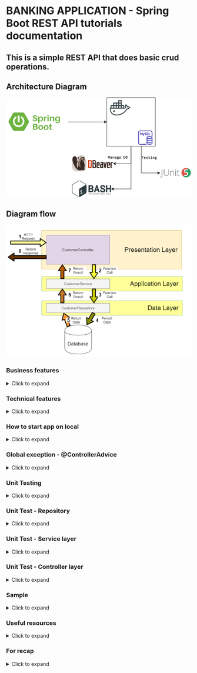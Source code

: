 # BANKING APPLICATION - Spring Boot REST API tutorials documentation

## This is a simple REST API that does basic crud operations.

## Architecture Diagram
![Image](./src/main/resources/architecture-diagram.drawio.png)

## Diagram flow

[![Image](./src/main/resources/3-layered-architecture.JPG)](https://medium.com/java-vault/layered-architecture-b2f4ebe8d587)

### Business features

<details>
<summary>Click to expand</summary><br>
  <ol>
    <li>Fetch all customers with pagination</li>
    <li>Get customer by account</li>
    <li>Search customers by field name, with pagination</li>
    <li>Create account for customers</li>
    <li>Update customers by account number</li>
    <li>Delete customer by account number</li>
    <li>Transfer credit from one acc number to another</li>
  </ol>

</details>

### Technical features

<details>
<summary>Click to expand</summary><br>
  <ol>
    <li><b>Jackson Annotations</b><br></li>

The Jackson JSON toolkit contains a set of Java annotations which you can use to influence how JSON is read into objects, or what JSON is generated from the objects. Click [HERE](http://tutorials.jenkov.com/java-json/jackson-annotations.html) for more information.
 
  <li><b>Creation timestamp</b><br></li>

Marks a property as the creation timestamp of the containing entity. The property value will be set to the current VM date exactly once when saving the owning entity for the first time.

```
@CreationTimestamp
private Date createdAt;
```
  
  <li><b>Validations</b></li>

We assume that this is web-service where user can enter any field and value so a lot of validation is needed. Although most of the time validation will be done in front-end.

  <li><b>Swagger Api</b><br></li>

An open source project used to generate the REST API documents for RESTful web services. It provides a user interface to access our RESTful web services via the web browser.

`What to implement?`

Docket - Your configurations and useful information
- Api information like name, contact, version  
- Request header like application/json, request id, request date/time

@ApiResponses
- Describes a possible response of an operation. 
- Defined at controller level or application level

@ApiOperation
- Describes an operation or typically a HTTP method against a specific path
- Defined on every controller method

@ApiParam
- Describes a parameters of an API resource request
- You give a sample value on the request parameter
- Defined on every controller method

@ApiModelProperty
- Define your model description (value), name, data type, example values on your model


We have one class for this config to do all the necessary configurations there. Click [here](https://stackoverflow.com/questions/70043841/swagger-2-issue-spring-boot) for any issues faced. You can access it in JSON-based or UI-based. These two have their default url. You can, of course customize this.

JSON-based

    http://localhost:9090/v2/api-docs

UI-based

    http://localhost:9090/swagger-ui.html

  <li><b>Scheduler</b><br></li>

Scheduling is a process of executing the tasks for the specific time period. Spring Boot provides a good support to write a scheduler on the Spring applications. You can set the interval using cron or time units eg

```
@Scheduled(fixedDelay = 1000)
@Scheduled(fixedRate = 1000)
@Scheduled(fixedDelay = 1000, initialDelay = 1000)
@Scheduled(cron = "0 15 10 15 * ?")
@Scheduled(cron = "0 15 10 15 * ?", zone = "Europe/Paris")
```

Cron Expression

It is always an advantage to know what your cron expression value is by using CronParser

<!-- https://mvnrepository.com/artifact/net.redhogs.cronparser/cron-parser-spring -->
  <dependency>
      <groupId>net.redhogs.cronparser</groupId>
      <artifactId>cron-parser-spring</artifactId>
      <version>3.5</version>
  </dependency>

Not sure what expression to use? Click [here](https://www.freeformatter.com/cron-expression-generator-quartz.html) to generate expression online

  <li><b>Initializer</b><br></li>

How to run logic at the startup of a Spring application? There many ways to achieve this:
1. @PostConstruct Annotation
2. _InitializingBean_ Interface
3. _ApplicationListener_
4. _@Bean initMethod_ Attribute
5. Constructor Injection
6. _CommandLineRunner_
7. _ApplicationRunner_
8. Combining any combination above

For simplicity we will demo using _CommandLineRunner_

Spring Boot provides a _CommandLineRunner_ interface with a callback _run()_ method. This method will be called after the Spring application context is instantiated. [More info](https://www.baeldung.com/spring-boot-console-app)

  <li><b>Console appenders</b><br></li>

The console log can be customized to suit your preferences. we can customize the date format or what to display.

For quick setup, simply add this in your property:

    spring.main.banner-mode=off 
    spring.output.ansi.enabled=ALWAYS
    logging.pattern.console=%clr(%d{yy-MM-dd E HH:mm:ss.SSS}){blue} %clr(%-5p) %clr(${PID}){faint} %clr(---){faint} %clr([%8.15t]){cyan} %clr(%-40.40logger{0}){blue} %clr(:){red} %clr(%m){faint}%n

[More info](https://howtodoinjava.com/spring-boot2/logging/console-logging-configuration/)

  </ol>
</details>



### How to start app on local

<details>
<summary>Click to expand</summary><br>

*We are using [MySql](https://www.mysql.com/)  as our DB, [Docker](https://www.docker.com/) to run DB, [Dbeaver](https://dbeaver.io/) to manage DB, and [Postman](https://www.postman.com/) to run requests*

  <ul>
    <li><b>Setting up DB using Docker</b></li><br>

We will create DB without having to manually create from RDBMS by utilising Spring JPA. Our table will look something like this:

[![Image](./src/main/resources/sql-table.png)](https://ipwithease.com/three-tier-architecture-in-application/)

Install docker in your windows. Once done, create an instance of MySql Docker image by running this commands:

```
docker run --detach --env MYSQL_ROOT_PASSWORD=root --env MYSQL_DATABASE=mydb --env MYSQL_PASSWORD=root --env MYSQL_USER=admin --name localhost --publish 3306:3306 mysql:8.0

docker run --name postgres-tutorial -e POSTGRES_PASSWORD=password -d -p 5432:5432 postgres
```

Once this is done, make sure you have the SQL file in your resources folder so Spring Boot can read the values and inserts into your DB when Spring Boot starts. So ensure this before starting your Spring Boot. Next we proced to verify the DB. There are 2 methods for this

  <li><b>Verify database (using docker container)</b></li><br>

Once Spring starts, let's check our database (thru docker container) to verify if table is created and data added. Make sure the parameters entered is consistent with the variables used during docker creation.

Run mysql in cli using docker

```
docker exec -it localhost bash
```

Connect to mysql

```
mysql -u admin -proot;
```

Test

```
use mydb;
show tables;
desc customer;
select * from customer;
```

Stop & remove all running proceses

```
docker rm $(docker ps -a -q) -f
```

 <li><b>Verify database (using Dbeaver)</b></li><br>

 Download Dbeaver [here](https://dbeaver.io/download/). Open and create new database connection.

 Database input field:

 ```
 mydb?allowPublicKeyRetrieval=true&useSSL=false&useLegacyDatetimeCode=false&serverTimezone=UTC
 ```

[![Image](./src/main/resources/dbeaver-setup.PNG)](https://ipwithease.com/three-tier-architecture-in-application/)

<li><b>Run requests using Postman</b></li><br>

[View Postman collection](./src/main/resources/banking-rest-api-tutorials.postman_collection.json)

  </ul>
</details>

### Global exception - @ControllerAdvice

<details>
<summary>Click to expand</summary><br>
  <ul>
  <li><b>Intro</b></li>

During the software development process, it is inevitable to handle all kinds of exceptions. For me, at least half of the time is spent dealing with all kinds of exceptions, so there will be a lot of try {...} catch {...} finally {...} code blocks in the code, which not only has a lot of redundant code, but also affects the readability of the code.

  <li><b>So what is it?</b></li>

Spring consider exception handling a cross-cutting concern, thus it allows you to handle exceptions separately from the rest of your code. This approach truly does work great with Spring!

Used for global error handling in the Spring MVC application.It also has full control over the body of the response and the status code.

  <li><b>Types</b></li>

There are 2 types: <br>

  <ol>
  <li><b>Custom exception</b></li>

Where u throw yourself if it meets your condition and use GlobalExceptionHandler to handle [HERE](https://stackoverflow.com/questions/67090406/throw-custom-exception-with-spring-data-rest)

  <li><b>Global exception</b></li>

Where it throws itself and u handle it using GlobalExceptionHandler
  </ol>

  <li><b>Benefits</b></li>
No cluttering of your code surrounding with try-catch blocks. This will result in cleaner and manageable code. You can have more meaningful error message
        
</ul>
</details>

### Unit Testing

<details>
<summary>Click to expand</summary><br>

<ul>
  <li><b>Introduction</b></li><br>

Unit test refers to the test of the most basic parts of an app -> A Unit. For REST application, we create test cases starting from Repository layer, then Service layer, then Controller where the test focus on integrating different layers of the application.

  <li><b>Code Coverage</b></li><br>

Code coverage describes the percentage of code covered by automated tests. in Eclipse we use [EclEmma](https://www.eclemma.org/) which is a free Java code coverage tool for Eclipse. Coverage is measured by percentage. Especially when working in enterprise, we must achieve atleast 50% total coverage

![Image](./src/main/resources/code-coverage.JPG)

To achieve a high % coverage, we need to test elements that has highest number of instruction. Also, to cover your service class is highest priority.

  <li><b>Code quality</b></li><br>

[(SonarLint)](https://www.sonarlint.org/) is a Free and Open Source IDE extension that identifies and helps you fix quality and security issues as you code. Like a spell checker, SonarLint squiggles flaws and provides real-time feedback and clear remediation guidance to deliver clean code from the get-go.

  <li><b>Create test case</b></li><br>

If you are using IntelliJ, simply right-click on the repo file -> new -> Junit. This will automatically generate test method. We will implement our test cases.

</ul>

</details>

### Unit Test - Repository

<details>
<summary>Click to expand</summary><br>

In Repository, we dont need to test build-in methods of JPA. Only test your custom methods. Since we dont have one, lets create one (using @Query). This query will count number of country in employee table. The result will have custom fields (using projection)

  <ul>
    <li><b>Diagram</b></li>

[![Image](./src/main/resources/unit-test-repository.JPG)](https://ipwithease.com/three-tier-architecture-in-application/)

 <li><b>H2 database</b></li><br>

To test repository, we can run the query against H2 database simply we dont want to store the data during testing. This can be easily done by copy-paste our main application.properties into the test folder and change the db url from mysql to h2. Schema and data will be loaded from the main resources

  </ul>
</details>

### Unit Test - Service layer

<details>
<summary>Click to expand</summary><br>

Hardest unit to test.

  <ul>
    <li><b>Using Mock</b></li><br>

Since our repo is tested and works fine, we dont need to test the service class against repo but instead we will mock it. Basically we don't want to test the real repository when we are testing the service because we know that repository is tested and it works. So we can just mock its implementation inside of the service test.
The benefit that we get is that our unit test is now testing is fast as we don't have to bring up the database, create table, insert a new student, drop the database, and all of that stuff that you've seen when we tested the repository which we've done earlier. Therefore anywhere that we use the repository we just `mock` it.

[![Image](./src/main/resources/unit-test-service.JPG "Deploying Spring Boot Apps to AWS using Elastic Beanstalk")](https://www.tutorialspoint.com/mockito/mockito_junit_integration.htm)

Besides mocking the repository, we can mock basically anything and define what it reutrn, making our work easier and faster [(more info)](https://visitmehere.wordpress.com/2019/06/07/mock-an-arraylist/). We also implement @InjectMocks simply because Service layer need Repository layer [(more info)](https://stackoverflow.com/questions/16467685/difference-between-mock-and-injectmocks).

  <li><b>Important</b></li><br>

You dont need to create any real objects at all. Just create mock of any instance, method, class, anything. The goal of testing the service is to detach any real object as much as possible!

  </ul>
</details>

### Unit Test - Controller layer

<details>
<summary>Click to expand</summary><br>

Unlike the Service layer where we can mock everything, here we need to use real object for the response. From there we will use JSONPath to match certain fields in your result set. If you are not familiar with it, you can use [(JSONPath Online Evaluator)](https://jsonpath.com/) to play around with the expressions.

</details>

### Sample

<details>
<summary>Click to expand</summary><br>
  <ul>
    <li><b>Fetch all customers with pagination</b></li>
  </ul>
</details>

### Useful resources

<details>
<summary>Click to expand</summary><br>
 
[How to map random fields](https://newbedev.com/spring-rest-partial-update-with-patch-method)  
[Javax validation](https://www.baeldung.com/javax-validation)  
[Retrieve validation message](https://stackoverflow.com/questions/2751603/how-to-get-error-text-in-controller-from-bindingresult)  
[Diff btwn javax.persistence & javax.validation and how to handle error from each validation](https://reflectoring.io/bean-validation-with-spring-boot/)  
[Create mock data](https://www.mockaroo.com/)  
[How to validate patch method using ValidatorFactory](https://stackoverflow.com/questions/56139024/how-to-automatically-add-bean-validation-when-partially-updating-patch-spring-bo)  
[Structuring Your Code](https://docs.spring.io/spring-boot/docs/current/reference/html/using.html#using.structuring-your-code)  
[If you have issue packaging to jar](https://stackoverflow.com/questions/35394885/lombok-not-compiling-in-maven)  
[Custom fields using projection](https://stackoverflow.com/questions/46083329/no-converter-found-capable-of-converting-from-type-to-type)

</details>

### For recap

<details>
<summary>Click to expand</summary><br>
 <ul>
  <li><b>Know that entity having camelCase will mapped into db into under_score eg: </b></li>

```
birthDate -> birth_date in Database
```

  <li><b>Arrange your order of json properties. Currently the id is at the bottom. we can bring this up by adding this at class level: </b></li>
 
```
@JsonPropertyOrder({"firstName","lastName"})
```
From this example, firstName will be at the most top followed by lastName
  <li><b>Hide json property. You can hide certain property of json. let us hide lastName by this annotation in entity:</b></li>

```
@JsonIgnore
private String lastName;
```

  <li><b> Rename json property. You can rename your json property name instead of using the default value based on variable name</b></li>

```
@JsonProperty("MyAwesomeFirstName")
private String firstName;
```

  <li><b>Use exception to throw validation error by means of try-catch</b></li>
  <li><b>Implement more fields in Employee to learn pagination</b></li>
  <li><b>Entity</b></li>

Entities in JPA are nothing but POJOs representing data that can be persisted to the database. An entity represents a table stored in a database. Every instance of an entity represents a row in the table. This will be in Employee.java

  <li><b>Prepopulate data</b></li>

We can add values in our table in data.sql in resources folder. This values will be added when Spring starts. In certain scenario you might not able able to populate thru this approach so you have to manually add values thru test cases.

This test case will be created under repository test folder, for the sake of Project Structure Best Practices. But first we need to create repository, then generate test case through it, run Spring, then run this test.

[(Explanation)](https://youtu.be/Geq60OVyBPg?t=2422)

  <li><b>Create native query</b></li>

[Click here](https://stackoverflow.com/questions/58453768/variables-in-spring-data-jpa-native-query)

  <li><b>Handle data in DB when Spring Boot starts</b></li>

To retain the same data state everytime Spring boot starts, configure this in your application.properties:

```
spring.jpa.hibernate.ddl-auto=update
```

To reset or reload the data from script everytime Spring boot starts, configure this in your application.properties:

```
spring.jpa.hibernate.ddl-auto=create
```

  </ul>
</details>
